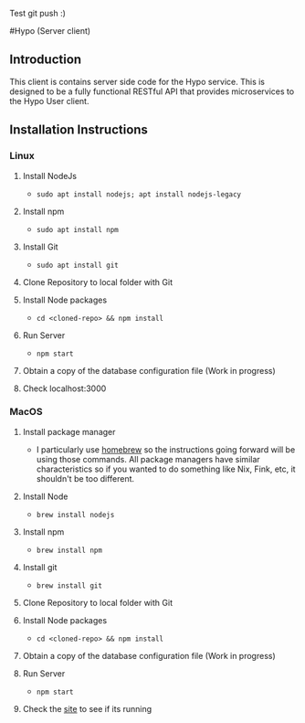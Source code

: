 
Test git push :)

#Hypo (Server client)
## Introduction
This client is contains server side code for the Hypo service. This is designed to be a fully functional RESTful API that provides microservices to the Hypo User client.

## Installation Instructions

### Linux
1. Install NodeJs
	* `sudo apt install nodejs; apt install nodejs-legacy`
2. Install npm

	* `sudo apt install npm`
3. Install Git
	* `sudo apt install git`
4. Clone Repository to local folder with Git
5. Install Node packages
	* `cd <cloned-repo> && npm install`
6. Run Server
	* `npm start`
7. Obtain a copy of the database configuration file (Work in progress)
8. Check localhost:3000

### MacOS
1. Install package manager

	* I particularly use [homebrew](http://brew.sh/) so the instructions going forward will be using those commands. All package managers have similar characteristics so if you wanted to do something like Nix, Fink, etc, it shouldn't be too different.
2. Install Node
	* `brew install nodejs`
3. Install npm
	* `brew install npm`
4. Install git
	* `brew install git`
5. Clone Repository to local folder with Git
6. Install Node packages
	* `cd <cloned-repo> && npm install`
7. Obtain a copy of the database configuration file (Work in progress)
8. Run Server
	* `npm start`
9. Check the [site](http://localhost:3000) to see if its running